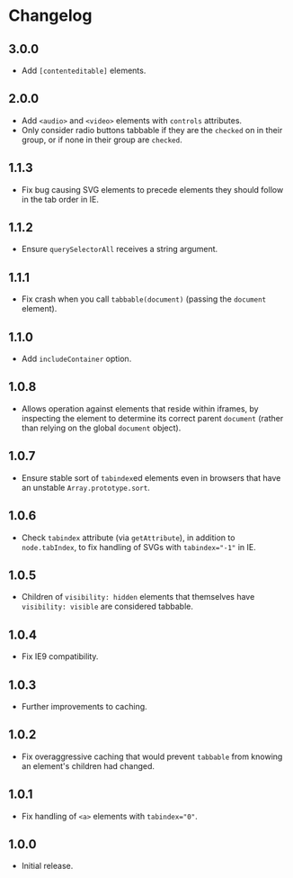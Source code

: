 # Changelog

## 3.0.0

- Add `[contenteditable]` elements.

## 2.0.0

- Add `<audio>` and `<video>` elements with `controls` attributes.
- Only consider radio buttons tabbable if they are the `checked` on in their group, or if none in their group are `checked`.

## 1.1.3

- Fix bug causing SVG elements to precede elements they should follow in the tab order in IE.

## 1.1.2

- Ensure `querySelectorAll` receives a string argument.

## 1.1.1

- Fix crash when you call `tabbable(document)` (passing the `document` element).

## 1.1.0

- Add `includeContainer` option.

## 1.0.8

- Allows operation against elements that reside within iframes, by inspecting the element to determine its correct parent `document` (rather than relying on the global `document` object).

## 1.0.7

- Ensure stable sort of `tabindex`ed elements even in browsers that have an unstable `Array.prototype.sort`.

## 1.0.6

- Check `tabindex` attribute (via `getAttribute`), in addition to `node.tabIndex`, to fix handling of SVGs with `tabindex="-1"` in IE.

## 1.0.5

- Children of `visibility: hidden` elements that themselves have `visibility: visible` are considered tabbable.

## 1.0.4

- Fix IE9 compatibility.

## 1.0.3

- Further improvements to caching.

## 1.0.2

- Fix overaggressive caching that would prevent `tabbable` from knowing an element's children had changed.

## 1.0.1

- Fix handling of `<a>` elements with `tabindex="0"`.

## 1.0.0

- Initial release.
